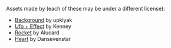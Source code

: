 Assets made by (each of these may be under a different license):
- [Background](https://www.freepik.com/free-vector/mars-landscape-alien-planet-martian-background_7743415.htm#page=1&query=alien%20game&position=4) by upklyak
- [Ufo + Effect](https://opengameart.org/content/alien-ufo-pack) by Kenney
- [Rocket](https://opengameart.org/content/space-rocket-2d) by Alucard
- [Heart](https://opengameart.org/content/heart-pixel-art) by Dansevenstar
